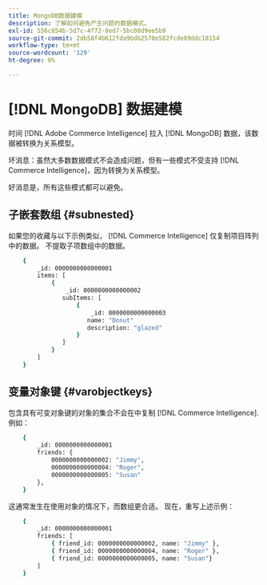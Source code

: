 ```yaml
---
title: MongoDB数据建模
description: 了解如何避免产生问题的数据模式。
exl-id: 556c854b-5d7c-4f72-8ed7-5bc08d9ee5b9
source-git-commit: 2db58f4b612fda9bdb2570e582fcde89ddc18154
workflow-type: tm+mt
source-wordcount: '129'
ht-degree: 0%

---
```


# [!DNL MongoDB] 数据建模

时间 [!DNL Adobe Commerce Intelligence] 拉入 [!DNL MongoDB] 数据，该数据被转换为关系模型。

坏消息：虽然大多数数据模式不会造成问题，但有一些模式不受支持 [!DNL Commerce Intelligence]，因为转换为关系模型。

好消息是，所有这些模式都可以避免。

## 子嵌套数组 {#subnested}

如果您的收藏与以下示例类似， [!DNL Commerce Intelligence] 仅复制项目阵列中的数据。 不提取子项数组中的数据。

```bash
    {
        _id: 0000000000000001
        items: [
            {
                _id: 0000000000000002
               subItems: [
                   {
                       _id: 0000000000000003
                      name: "Donut"
                      description: "glazed"
                   }
               ]
            }
        ]
    }
```

## 变量对象键 {#varobjectkeys}

包含具有可变对象键的对象的集合不会在中复制 [!DNL Commerce Intelligence]. 例如：

```bash
    {
        _id: 0000000000000001
        friends: {
            0000000000000002: "Jimmy",
            0000000000000004: "Roger",
            0000000000000005: "Susan"
        },
    }
```

这通常发生在使用对象的情况下，而数组更合适。 现在，重写上述示例：

```bash
    {
        _id: 0000000000000001
        friends: [
            { friend_id: 0000000000000002, name: "Jimmy" },
            { friend_id: 0000000000000004, name: "Roger" },
            { friend_id: 0000000000000005, name: "Susan"}
        ]
    }
```
